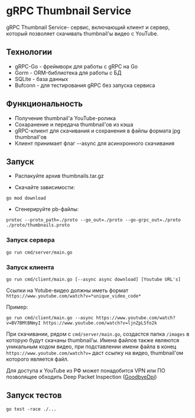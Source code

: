 # gRPC Thumbnail Service
gRPC Thumbnail Service- сервис, включающий клиент и сервер, который позволяет скачивать thumbnail'ы видео с YouTube.

## Технологии
- gRPC-Go - фреймворк для работы с gRPC на Go
- Gorm - ORM-библиотека для работы с БД
- SQLite - база данных
- Bufconn - для тестирования gRPC без запуска сервиса


## Функциональность
- Получение thumbnail'а YouTube-ролика
- Сохаранение и передача thumbnail'ов из кэша
- gRPC-клиент для скачивания и сохранения в файлы формата jpg thumbnail'ов
- Клиент принимает флаг --async для асинхронного скачивания


## Запуск
- Распакуйте архив thumbnails.tar.gz

- Скачайте зависимости:
```
go mod download
```
- Сгенерируйте pb-файлы:
```
protoc --proto_path=./proto --go_out=./proto --go-grpc_out=./proto ./proto/thumbnails.proto
```
### Запуск сервера
```
go run cmd/server/main.go
```

### Запуск клиента
```
go run cmd/client/main.go [--async async download] [Youtube URL's]
```
Ссылки на Yotube-видео должны иметь формат `https://www.youtube.com/watch?v=*unique_video_code*`

Пример:
```
go run cmd/client/main.go --async https://www.youtube.com/watch?v=BV7BMtBNmyI https://www.youtube.com/watch?v=ljnZpLSfo2k
```

При скачивании, рядом с `cmd/server/main.go`, создастся папка `/images` в которую будут скачаны thumbnail'ы. Имена файлов также являются уникальным кодом видео, при подставлении имени файла в конец `https://www.youtube.com/watch?v=` даст ссылку на видео, thumbnail'ом которого является файл.

Для доступа к YouTube из РФ может понадобится VPN или ПО позволящее обходить Deep Packet Inspection ([GoodbyeDpi](https://github.com/ValdikSS/GoodbyeDPI))

## Запуск тестов
```
go test -race ./...
```
